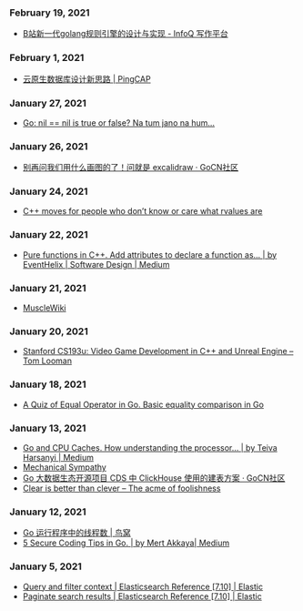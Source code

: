 










### February 19, 2021 
- [B站新一代golang规则引擎的设计与实现 - InfoQ 写作平台](https://xie.infoq.cn/article/40bfff1fbca1867991a1453ac) 
### February 1, 2021 
- [云原生数据库设计新思路 | PingCAP](https://pingcap.com/blog-cn/new-ideas-for-designing-cloud-native-database/) 
### January 27, 2021 
- [Go: nil == nil is true or false? Na tum jano na hum…](https://medium.com/@shivi28/go-when-nil-nil-returns-true-a8a014abeffb) 
### January 26, 2021 
- [别再问我们用什么画图的了！问就是 excalidraw · GoCN社区](https://gocn.vip/topics/11562) 
### January 24, 2021 
- [C++ moves for people who don’t know or care what rvalues are](https://medium.com/@winwardo/c-moves-for-people-who-dont-know-or-care-what-rvalues-are-%EF%B8%8F-56ee122dda7) 
### January 22, 2021 
- [Pure functions in C++. Add attributes to declare a function as… | by EventHelix | Software Design | Medium](https://medium.com/software-design/pure-functions-in-c-fc102fd9c5e0) 
### January 21, 2021 
- [MuscleWiki](https://musclewiki.com/) 
### January 20, 2021 
- [Stanford CS193u: Video Game Development in C++ and Unreal Engine – Tom Looman](https://www.tomlooman.com/stanford-cs193u/) 
### January 18, 2021 
- [A Quiz of Equal Operator in Go. Basic equality comparison in Go](https://wexort.medium.com/a-quiz-of-equal-operator-in-go-c2e34f130cfc) 
### January 13, 2021 
- [Go and CPU Caches. How understanding the processor… | by Teiva Harsanyi | Medium](https://teivah.medium.com/go-and-cpu-caches-af5d32cc5592) 
- [Mechanical Sympathy](https://mechanical-sympathy.blogspot.com/) 
- [Go 大数据生态开源项目 CDS 中 ClickHouse 使用的建表方案 · GoCN社区](https://gocn.vip/topics/11306) 
- [Clear is better than clever – The acme of foolishness](https://dave.cheney.net/2019/07/09/clear-is-better-than-clever) 
### January 12, 2021 
- [Go 运行程序中的线程数 | 鸟窝](https://colobu.com/2020/12/20/threads-in-go-runtime/) 
- [5 Secure Coding Tips in Go. | by Mert Akkaya| Medium](https://mert-akkaya.medium.com/5-secure-coding-tips-in-go-a3e5ec23d7fd) 
### January 5, 2021 
- [Query and filter context | Elasticsearch Reference [7.10] | Elastic](https://www.elastic.co/guide/en/elasticsearch/reference/current/query-filter-context.html) 
- [Paginate search results | Elasticsearch Reference [7.10] | Elastic](https://www.elastic.co/guide/en/elasticsearch/reference/current/paginate-search-results.html) 
